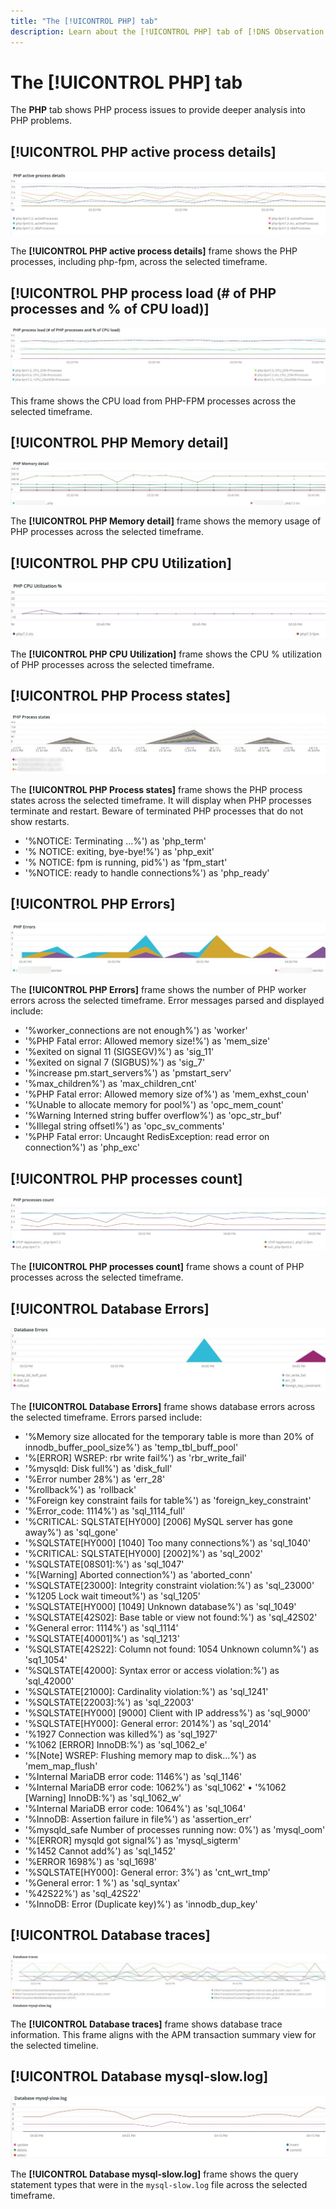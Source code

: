 ```yaml
---
title: "The [!UICONTROL PHP] tab"
description: Learn about the [!UICONTROL PHP] tab of [!DNS Observation for Adobe Commerce].
---
```


# The [!UICONTROL PHP] tab

The **PHP** tab shows PHP process issues to provide deeper analysis into PHP problems.

## [!UICONTROL PHP active process details]

![PHP active process details](../../assets/tools/php-active-process-details.jpg)

The **[!UICONTROL PHP active process details]** frame shows the PHP processes, including php-fpm, across the selected timeframe.

## [!UICONTROL PHP process load (# of PHP processes and % of CPU load)]

![PHP process load](../../assets/tools/php-process-load.jpg)

This frame shows the CPU load from PHP-FPM processes across the selected timeframe.

## [!UICONTROL PHP Memory detail]

![PHP Memory detail](../../assets/tools/php-memory-detail.jpg)

The **[!UICONTROL PHP Memory detail]** frame shows the memory usage of PHP processes across the selected timeframe.

## [!UICONTROL PHP CPU Utilization]

![PHP CPU Utilization](../../assets/tools/php-cpu-utilization.jpg)

The **[!UICONTROL PHP CPU Utilization]** frame shows the CPU % utilization of PHP processes across the selected timeframe.

## [!UICONTROL PHP Process states]

![PHP Process states](../../assets/tools/php-process-states-image-1.jpg)

The **[!UICONTROL PHP Process states]** frame shows the PHP process states across the selected timeframe. It will display when PHP processes terminate and restart. Beware of terminated PHP processes that do not show restarts.

* '%NOTICE: Terminating ...%') as 'php_term'
* '% NOTICE: exiting, bye-bye!%') as 'php_exit'
* '% NOTICE: fpm is running, pid%') as 'fpm_start'
* '%NOTICE: ready to handle connections%') as 'php_ready'

## [!UICONTROL PHP Errors]

![PHP Errors](../../assets/tools/php-errors-image-1.jpg)

The **[!UICONTROL PHP Errors]** frame shows the number of PHP worker errors across the selected timeframe. Error messages parsed and displayed include:

* '%worker_connections are not enough%') as 'worker'
* '%PHP Fatal error: Allowed memory size!%') as 'mem_size'
* '%exited on signal 11 (SIGSEGV)%') as 'sig_11'
* '%exited on signal 7 (SIGBUS)%') as 'sig_7'
* '%increase pm.start_servers%') as 'pmstart_serv'
* '%max_children%') as 'max_children_cnt'
* '%PHP Fatal error: Allowed memory size of%') as 'mem_exhst_coun'
* '%Unable to allocate memory for pool%') as 'opc_mem_count'
* '%Warning Interned string buffer overflow%') as 'opc_str_buf'
* '%Illegal string offsetl%') as 'opc_sv_comments'
* '%PHP Fatal error: Uncaught RedisException: read error on connection%') as 'php_exc'

## [!UICONTROL PHP processes count]

![PHP processes count](../../assets/tools/php-processes-count.jpg)

The **[!UICONTROL PHP processes count]** frame shows a count of PHP processes across the selected timeframe.

## [!UICONTROL Database Errors]

![Database Errors](../../assets/tools/php-tab-database-errors.jpg)

The **[!UICONTROL Database Errors]** frame shows database errors across the selected timeframe. Errors parsed include:

* '%Memory size allocated for the temporary table is more than 20% of innodb_buffer_pool_size%') as 'temp_tbl_buff_pool'
* '%\[ERROR\] WSREP: rbr write fail%') as 'rbr_write_fail'
* '%mysqld: Disk full%') as 'disk_full'
* '%Error number 28%') as 'err_28'
* '%rollback%') as 'rollback'
* '%Foreign key constraint fails for table%') as 'foreign_key_constraint'
* '%Error_code: 1114%') as 'sql_1114_full'
* '%CRITICAL: SQLSTATE[HY000] [2006] MySQL server has gone away%') as 'sql_gone'
* '%SQLSTATE[HY000] [1040] Too many connections%') as 'sql_1040'
* '%CRITICAL: SQLSTATE[HY000] [2002]%') as 'sql_2002'
* '%SQLSTATE[08S01]:%') as 'sql_1047'
* '%[Warning] Aborted connection%') as 'aborted_conn'
* '%SQLSTATE[23000]: Integrity constraint violation:%') as 'sql_23000'
* '%1205 Lock wait timeout%') as 'sql_1205'
* '%SQLSTATE[HY000] [1049] Unknown database%') as 'sql_1049'
* '%SQLSTATE[42S02]: Base table or view not found:%') as 'sql_42S02'
* '%General error: 1114%') as 'sql_1114'
* '%SQLSTATE[40001]%') as 'sql_1213'
* '%SQLSTATE[42S22]: Column not found: 1054 Unknown column%') as 'sq1_1054'
* '%SQLSTATE[42000]: Syntax error or access violation:%') as 'sql_42000'
* '%SQLSTATE[21000]: Cardinality violation:%') as 'sql_1241'
* '%SQLSTATE[22003]:%') as 'sql_22003'
* '%SQLSTATE[HY000] [9000] Client with IP address%') as 'sql_9000'
* '%SQLSTATE[HY000]: General error: 2014%') as 'sql_2014'
* '%1927 Connection was killed%') as 'sql_1927'
* '%1062 \[ERROR\] InnoDB:%') as 'sql_1062_e'
* '%[Note] WSREP: Flushing memory map to disk...%') as 'mem_map_flush'
* '%Internal MariaDB error code: 1146%') as 'sql_1146'
* '%Internal MariaDB error code: 1062%') as 'sql_1062' • '%1062 [Warning] InnoDB:%') as 'sql_1062_w'
* '%Internal MariaDB error code: 1064%') as 'sql_1064'
* '%InnoDB: Assertion failure in file%') as 'assertion_err'
* '%mysqld_safe Number of processes running now: 0%') as 'mysql_oom'
* '%\[ERROR\] mysqld got signal%') as 'mysql_sigterm'
* '%1452 Cannot add%') as 'sql_1452'
* '%ERROR 1698%') as 'sql_1698'
* '%SQLSTATE[HY000]: General error: 3%') as 'cnt_wrt_tmp'
* '%General error: 1 %') as 'sql_syntax'
* '%42S22%') as 'sql_42S22'
* '%InnoDB: Error (Duplicate key)%') as 'innodb_dup_key'

## [!UICONTROL Database traces]

![Database traces](../../assets/tools/php-tab-database-traces.jpg)

The **[!UICONTROL Database traces]** frame shows database trace information. This frame aligns with the APM transaction summary view for the selected timeline.

## [!UICONTROL Database mysql-slow.log]

![Database mysql-slow.log](../../assets/tools/php-tab-database-mysql-slow-log.jpg)

The **[!UICONTROL Database mysql-slow.log]** frame shows the query statement types that were in the `mysql-slow.log` file across the selected timeframe.
